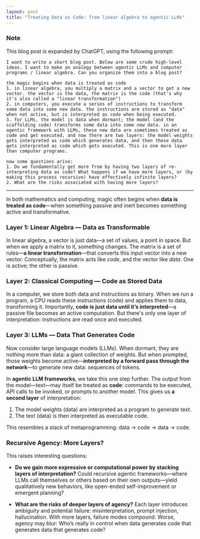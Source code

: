 ```yaml
---
layout: post
title: "Treating Data as Code: from linear algebra to agentic LLMs"
---
```


### Note

This blog post is expanded by ChatGPT, using the following prompt:

```
I want to write a short blog post. Below are some crude high-level ideas. I want to make an analogy between agentic LLMs and computer programs / linear algebra. Can you organize them into a blog post?

the magic begins when data is treated as code
1. in linear algebra, you multiply a matrix and a vector to get a new vector. the vector is the data, the matrix is the code (that's why it's also called a "linear transformation")
2. in computers, you execute a series of instructions to transform some data into some new data. the instructions are stored as "data" when not active, but is interpreted as code when being executed.
3. for LLMs, the model is data when dormant; the model (and the scaffolding code) transforms some data into some new data. in an agentic framework with LLMs, these new data are sometimes treated as code and get executed, and now there are two layers: the model weights gets interpreted as code which generates data, and then these data gets interpreted as code which gets executed. This is one more layer than computer programs.

now some questions arise:
1. Do we fundamentally get more from by having two layers of re-interpreting data as code? What happens if we have more layers, or (by making this process recursive) have effectively infinite layers?
2. What are the risks associated with having more layers?
```

****

In both mathematics and computing, magic often begins when **data is treated as code**—when something passive and inert becomes something active and transformative.

### Layer 1: Linear Algebra — Data as Transformable

In linear algebra, a vector is just data—a set of values, a point in space. But when we apply a matrix to it, something changes. The matrix is a set of rules—**a linear transformation**—that converts this input vector into a new vector. Conceptually, the matrix acts like *code*, and the vector like *data*. One is active; the other is passive.

### Layer 2: Classical Computing — Code as Stored Data

In a computer, we store both data and instructions as binary. When we run a program, a CPU reads these instructions (code) and applies them to data, transforming it. Importantly, **code is just data until it’s interpreted**—a passive file becomes an active computation. But there's only one layer of interpretation: instructions are read once and executed.

### Layer 3: LLMs — Data That Generates Code

Now consider large language models (LLMs). When dormant, they are nothing more than data: a giant collection of weights. But when prompted, those weights become active—**interpreted by a forward pass through the network**—to generate new data: sequences of tokens.

In **agentic LLM frameworks**, we take this one step further. The output from the model—text—may itself be treated as **code**: commands to be executed, API calls to be invoked, or prompts to another model. This gives us **a second layer** of interpretation:

1. The model weights (data) are interpreted as a program to generate text.
2. The text (data) is then interpreted as executable code.

This resembles a stack of metaprogramming: data → code → data → code.

### Recursive Agency: More Layers?

This raises interesting questions:

* **Do we gain more expressive or computational power by stacking layers of interpretation?**
  Could recursive agentic frameworks—where LLMs call themselves or others based on their own outputs—yield qualitatively new behaviors, like open-ended self-improvement or emergent planning?

* **What are the risks of deeper layers of agency?**
  Each layer introduces ambiguity and potential failure: misinterpretation, prompt injection, hallucination. With more layers, failure modes compound. Worse, agency may blur: Who’s really in control when data generates code that generates data that generates code?
